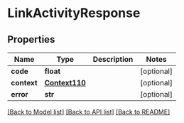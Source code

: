 # LinkActivityResponse

## Properties
Name | Type | Description | Notes
------------ | ------------- | ------------- | -------------
**code** | **float** |  | [optional] 
**context** | [**Context110**](Context110.md) |  | [optional] 
**error** | **str** |  | [optional] 

[[Back to Model list]](../README.md#documentation-for-models) [[Back to API list]](../README.md#documentation-for-api-endpoints) [[Back to README]](../README.md)


